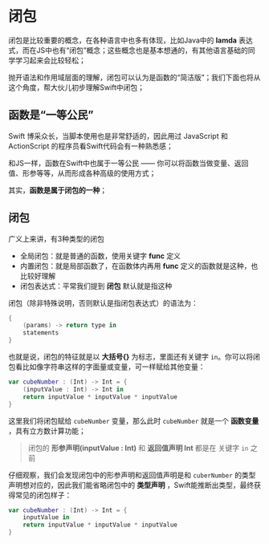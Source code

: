 # 闭包

闭包是比较重要的概念，在各种语言中也多有体现，比如Java中的 **lamda** 表达式，而在JS中也有“闭包”概念；这些概念也是基本想通的，有其他语言基础的同学学习起来会比较轻松；

抛开语法和作用域层面的理解，闭包可以认为是函数的“简洁版”；我们下面也将从这个角度，帮大伙儿初步理解Swift中闭包；


## 函数是“一等公民”

Swift 博采众长，当脚本使用也是非常舒适的，因此用过 JavaScript 和 ActionScript 的程序员看Swift代码会有一种熟悉感；

和JS一样，函数在Swift中也属于一等公民 —— 你可以将函数当做变量、返回值、形参等等，从而形成各种高级的使用方式；

其实，**函数是属于闭包的一种**；

## 闭包

广义上来讲，有3种类型的闭包
 
  - 全局闭包：就是普通的函数，使用关键字 **func** 定义
  - 内置闭包：就是局部函数了，在函数体内再用 **func** 定义的函数就是这种，也比较好理解
  - 闭包表达式：平常我们提到 **闭包** 默认就是指这种

闭包（除非特殊说明，否则默认是指闭包表达式）的语法为：

```swift
{
    (params) -> return type in
    statements
}
```

也就是说，闭包的特征就是以 **大括号{}** 为标志，里面还有关键字 `in`。你可以将闭包看比如像字符串这样的字面量或变量，可一样赋给其他变量：

```swift
var cubeNumber : (Int) -> Int = {
    (inputValue : Int) -> Int in
    return inputValue * inputValue * inputValue
}
```

这里我们将闭包赋给 `cubeNumber` 变量，那么此时 `cubeNumber` 就是一个 **函数变量** ，具有立方数计算功能；
> 闭包的 **形参声明(inputValue : Int)** 和 **返回值声明 Int** 都是在 关键字 `in` 之前

仔细观察，我们会发现闭包中的形参声明和返回值声明是和 `cuberNumber` 的类型声明想对应的，因此我们能省略闭包中的 **类型声明** ，Swift能推断出类型，最终获得常见的闭包样子：

```swift
var cubeNumber : (Int) -> Int = {
    inputValue in
    return inputValue * inputValue * inputValue
}
```
